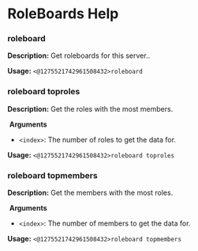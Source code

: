 # RoleBoards Help

### roleboard

**Description:** Get roleboards for this server..

**Usage:** `<@1275521742961508432>roleboard`

### roleboard toproles

**Description:** Get the roles with the most members.

​
**Arguments**

-   ``<index>``: The number of roles to get the data for.

**Usage:** `<@1275521742961508432>roleboard toproles`

### roleboard topmembers

**Description:** Get the members with the most roles.

​
**Arguments**

-   ``<index>``: The number of members to get the data for.

**Usage:** `<@1275521742961508432>roleboard topmembers`

